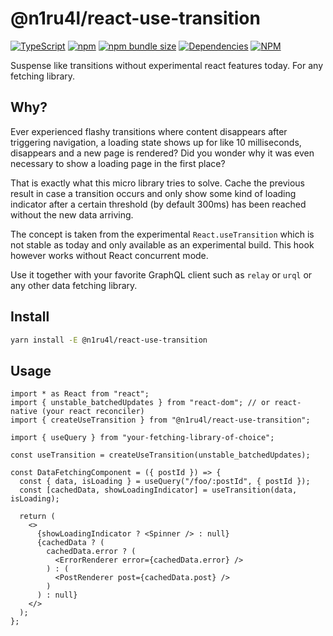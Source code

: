 # @n1ru4l/react-use-transition

[![TypeScript](https://img.shields.io/badge/%3C%2F%3E-TypeScript-%230074c1.svg)](http://www.typescriptlang.org/)
[![npm](https://img.shields.io/npm/v/@n1ru4l/react-use-transition.svg)](https://www.npmjs.com/package/@n1ru4l/react-use-transition)
[![npm bundle size](https://img.shields.io/bundlephobia/min/@n1ru4l/react-use-transition)](https://bundlephobia.com/result?p=@n1ru4l/react-use-transition)
[![Dependencies](https://img.shields.io/david/n1ru4l/react-use-transition)](https://www.npmjs.com/package/@n1ru4l/react-use-transition)
[![NPM](https://img.shields.io/npm/dm/@n1ru4l/react-use-transition.svg)](https://www.npmjs.com/package/@n1ru4l/react-use-transition)

Suspense like transitions without experimental react features today. For any fetching library.

## Why?

Ever experienced flashy transitions where content disappears after triggering navigation, a loading state shows up for like 10 milliseconds, disappears and a new page is rendered? Did you wonder why it was even necessary to show a loading page in the first place?

That is exactly what this micro library tries to solve. Cache the previous result in case a transition occurs and only show some kind of loading indicator after a certain threshold (by default 300ms) has been reached without the new data arriving.

The concept is taken from the experimental `React.useTransition` which is not stable as today and only available as an experimental build. This hook however works without React concurrent mode.

Use it together with your favorite GraphQL client such as `relay` or `urql` or any other data fetching library.

## Install

```bash
yarn install -E @n1ru4l/react-use-transition
```

## Usage

```tsx
import * as React from "react";
import { unstable_batchedUpdates } from "react-dom"; // or react-native (your react reconciler)
import { createUseTransition } from "@n1ru4l/react-use-transition";

import { useQuery } from "your-fetching-library-of-choice";

const useTransition = createUseTransition(unstable_batchedUpdates);

const DataFetchingComponent = ({ postId }) => {
  const { data, isLoading } = useQuery("/foo/:postId", { postId });
  const [cachedData, showLoadingIndicator] = useTransition(data, isLoading);

  return (
    <>
      {showLoadingIndicator ? <Spinner /> : null}
      {cachedData ? (
        cachedData.error ? (
          <ErrorRenderer error={cachedData.error} />
        ) : (
          <PostRenderer post={cachedData.post} />
        )
      ) : null}
    </>
  );
};
```
